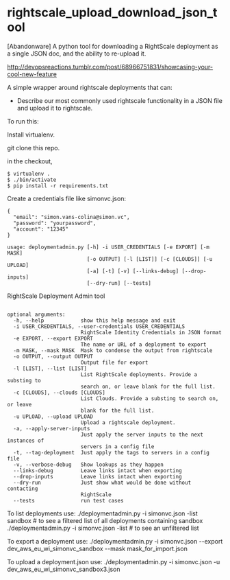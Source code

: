 rightscale_upload_download_json_tool
====================================

[Abandonware] A python tool for downloading a RightScale deployment as a single JSON doc, and the ability to re-upload it.


http://devopsreactions.tumblr.com/post/68966751831/showcasing-your-cool-new-feature

A simple wrapper around rightscale deployments that can:

* Describe our most commonly used rightscale functionality in a JSON file and upload it to rightscale.

To run this:

Install virtualenv.

git clone this repo.
 
in the checkout, 

```
$ virtualenv .
$ ./bin/activate
$ pip install -r requirements.txt

```

Create a credentials file like simonvc.json:

```
{
  "email": "simon.vans-colina@simon.vc",
  "password": "yourpassword",
  "account": "12345"
}

```

```
usage: deploymentadmin.py [-h] -i USER_CREDENTIALS [-e EXPORT] [-m MASK]
                          [-o OUTPUT] [-l [LIST]] [-c [CLOUDS]] [-u UPLOAD]
                          [-a] [-t] [-v] [--links-debug] [--drop-inputs]
                          [--dry-run] [--tests]
```

RightScale Deployment Admin tool


```

optional arguments:
  -h, --help            show this help message and exit
  -i USER_CREDENTIALS, --user-credentials USER_CREDENTIALS
                        RightScale Identity Credentials in JSON format
  -e EXPORT, --export EXPORT
                        The name or URL of a deployment to export
  -m MASK, --mask MASK  Mask to condense the output from rightscale
  -o OUTPUT, --output OUTPUT
                        Output file for export
  -l [LIST], --list [LIST]
                        List RightScale deployments. Provide a substing to
                        search on, or leave blank for the full list.
  -c [CLOUDS], --clouds [CLOUDS]
                        List Clouds. Provide a substing to search on, or leave
                        blank for the full list.
  -u UPLOAD, --upload UPLOAD
                        Upload a rightscale deployment.
  -a, --apply-server-inputs
                        Just apply the server inputs to the next instances of
                        servers in a config file
  -t, --tag-deployment  Just apply the tags to servers in a config file
  -v, --verbose-debug   Show lookups as they happen
  --links-debug         Leave links intact when exporting
  --drop-inputs         Leave links intact when exporting
  --dry-run             Just show what would be done without contacting
                        RightScale
  --tests               run test cases

```


To list deployments use:
./deploymentadmin.py -i simonvc.json -list sandbox # to see a filtered list of all deployments containing sandbox
./deploymentadmin.py -i simonvc.json -list # to see an unfiltered list

To export a deployment use:
./deploymentadmin.py -i simonvc.json --export dev_aws_eu_wi_simonvc_sandbox --mask mask_for_import.json

To upload a deployment.json use:
./deploymentadmin.py -i simonvc.json -u dev_aws_eu_wi_simonvc_sandbox3.json
